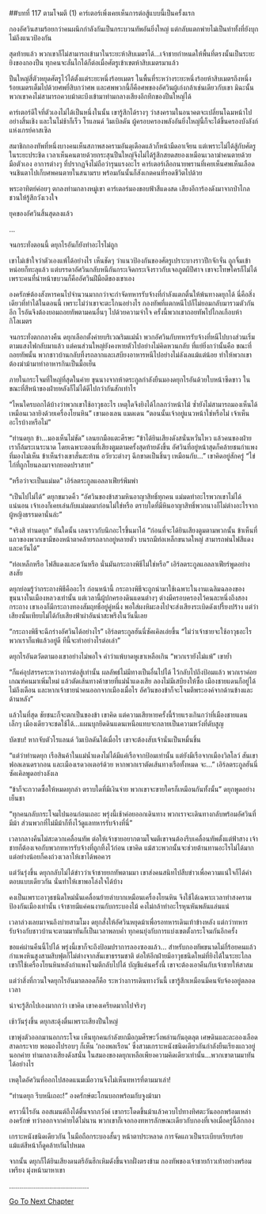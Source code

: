 ##บทที่ 117 ตามโจมตี (1)
คาร์เตอร์เพิ่งเคยเห็นการต่อสู้แบบนี้เป็นครั้งแรก


กองอัศวินสามร้อยกว่าคนผนึกกำลังกันเป็นกระบวนทัพอันยิ่งใหญ่ แต่กลับแตกพ่ายไม่เป็นท่าทั้งที่ยังบุกไม่ถึงแนวป้องกัน


สุดท้ายแล้ว พวกเขาก็ไม่สามารถเข้ามาในระยะห้าสิบเมตรได้...เจ้าชายกำหนดให้พื้นที่ตรงนั้นเป็นระยะยิงของกองปืน ทุกคนจะลั่นไกได้ก็ต่อเมื่อศัตรูเข้าเขตห้าสิบเมตรมาแล้ว


ปืนใหญ่สี่ตัวหยุดศัตรูไว้ได้ตั้งแต่ระยะหนึ่งร้อยเมตร ในพื้นที่ระหว่างระยะหนึ่งร้อยห้าสิบเมตรถึงหนึ่งร้อยเมตรเต็มไปด้วยศพยี่สิบกว่าศพ และศพพวกนี้ก็คือศพของอัศวินผู้เก่งกล้าเช่นเดียวกับเขา มิฉะนั้น พวกเขาคงไม่สามารถควบม้าตะบึงเข้ามาท่ามกลางเสียงอึกทึกของปืนใหญ่ได้


คาร์เตอร์ดีใจที่ตัวเองไม่ได้เป็นหนึ่งในนั้น เขารู้สึกได้รางๆ ว่าสงครามในอนาคตจะเปลี่ยนโฉมหน้าไปอย่างสิ้นเชิง และในไม่ช้าก็เร็ว โรแลนด์ วิมเบิลดัน ผู้ครอบครองพลังอันยิ่งใหญ่นี้ก็จะได้ขึ้นครองบังลังก์แห่งเกรย์คาสเซิล


สมาชิกกองทัพที่หนึ่งบางคนเห็นสภาพสงครามอันดุเดือดแล้วก็หน้ามืดอาเจียน แต่เพราะไม่ได้สู้กับศัตรูในระยะประชิด เวลาเห็นคนตายด้วยกระสุนปืนใหญ่จึงไม่ได้รู้สึกสยดสยองเหมือนเวลาฆ่าคนตายด้วยมือตัวเอง อาการต่างๆ ที่ปรากฏจึงไม่ถือว่ารุนแรงอะไร คาร์เตอร์เลือกนายพรานที่เคยเห็นศพเห็นเลือดจนชินตาไปเก็บศพคนตายในสนามรบ พร้อมกันนั้นก็สังเกตคนที่รอดชีวิตไปด้วย


พระอาทิตย์ค่อยๆ ตกลงท่ามกลางหมู่เขา คาร์เตอร์มองขอบฟ้าสีแดงสด เสียงอีการ้องดังมาจากป่าไกล ชวนให้รู้สึกวังเวงใจ


ยุคของอัศวินสิ้นสุดลงแล้ว


...


จนกระทั่งตอนนี้ ดยุกไรอันก็ยังทำอะไรไม่ถูก


เขาไม่เข้าใจว่าตัวเองแพ้ได้อย่างไร เห็นชัดๆ ว่าแนวป้องกันของศัตรูเปราะบางราวปีกจักจั่น ถูกจิ้มเข้าหน่อยก็ทะลุแล้ว แต่บรรดาอัศวินกลับหนีกันกระเจิดกระเจิงราวกับเจอภูตผีปีศาจ เขาจะโทษใครก็ไม่ได้ เพราะคนที่นำหน้าขบวนก็คืออัศวินฝีมือดีของเขาเอง


องครักษ์ต้องสังหารคนไปจำนวนมากกว่าจะกำจัดทหารรับจ้างที่กำลังแตกตื่นให้พ้นทางดยุกได้ นี่คือสิ่งเดียวที่ทำได้ในตอนนี้ เพราะไม่ว่าเขาจะตะโกนอย่างไร กองทัพที่แตกหนีไปก็ไม่ยอมกลับมารวมตัวกันอีก ไรอันจึงต้องยอมถอยทัพตามคนอื่นๆ ไปด้วยความจำใจ ครั้งนี้พวกเขาถอยทัพไปไกลเกือบห้ากิโลเมตร


จนกระทั่งตกกลางคืน ดยุกเลือกตั้งค่ายบริเวณริมแม่น้ำ พวกอัศวินกับทหารรับจ้างที่หนีไปบางส่วนเริ่มตามแสงไฟกลับมาแล้ว แต่คนส่วนใหญ่ยังคงหายตัวไปอย่างไม่คิดหวนกลับ ที่แย่ยิ่งกว่านั้นคือ ขณะที่ถอยทัพนั้น พวกชาวบ้านกลับทิ้งรถลากและเสบียงอาหารหนีไปอย่างไม่ลังเลแม้แต่น้อย ทำให้พวกเขาต้องฆ่าม้ามาทำอาหารกินเป็นมื้อเย็น


ภายในกระโจมที่ใหญ่ที่สุดในค่าย ขุนนางจากห้าตระกูลกำลังยืนมองดยุกไรอันด้วยใบหน้าซีดขาว ในขณะที่สีหน้าของฝ่ายหลังก็ไม่ได้ดีไปกว่ากันสักเท่าไร


“ไหนใครบอกได้บ้างว่าพวกเขาใช้อาวุธอะไร เหตุใดจึงยิงได้ไกลกว่าหน้าไม้ ซ้ำยังไม่สามารถมองเห็นได้เหมือนเวลายิงด้วยเครื่องโยนหิน” เขามองเลน แมดเดน “ตอนนั้นเจ้าอยู่แนวหน้าใช่หรือไม่ เจ้าเห็นอะไรบ้างหรือไม่”


“ท่านดยุก ข้า...มองเห็นไม่ชัด” เลนยกมือแตะศีรษะ “ข้าได้ยินเสียงดังสนั่นหวั่นไหว แล้วคนของฝ่ายเราก็ล้มระเนระนาด โดยเฉพาะตอนที่เสียงตูมตามครั้งสุดท้ายดังขึ้น อัศวินที่อยู่หน้าสุดก็คล้ายชนกำแพงที่มองไม่เห็น ข้าเห็นร่างเขาสั่นสะท้าน อวัยวะต่างๆ ฉีกขาดเป็นชิ้นๆ เหมือนกับ...” เขาคิดอยู่สักครู่ “ไข่ไก่ที่ถูกโยนลงมาจากยอดปราสาท”


“หรือว่าจะเป็นแม่มด” เอิร์ลตระกูลแอลลาเฟียร์พึมพำ


“เป็นไปไม่ได้” ดยุกขมวดคิ้ว “อัศวินของข้าสวมหินอาญาสิทธิ์ทุกคน แม่มดทำอะไรพวกเขาไม่ได้แน่นอน เจ้าเองก็เคยเล่นกับแม่มดมาก่อนไม่ใช่หรือ ตราบใดที่มีหินอาญาสิทธิ์พวกนางก็ไม่ต่างอะไรจากผู้หญิงธรรมดานั่นล่ะ”


“จริงสิ ท่านดยุก” ทันใดนั้น เลนราวกับนึกอะไรขึ้นมาได้ “ก่อนที่จะได้ยินเสียงตูมตามพวกนั้น ข้าเห็นที่แถวของพวกเขามีของหน้าตาคล้ายรถลากอยู่หลายตัว บนรถมีท่อเหล็กขนาดใหญ่ สามารถพ่นไฟสีแดงและควันได้”


“ท่อเหล็กหรือ ไฟสีแดงและควันหรือ นั่นมันกระถางพิธีไม่ใช่หรือ” เอิร์ลตระกูลแอลลาเฟียร์พูดอย่างสงสัย


ดยุกย่อมรู้ว่ากระถางพิธีคืออะไร ก่อนหน้านี้ กระถางพิธีจะถูกนำมาใช้เฉพาะในงานเฉลิมฉลองของขุนนางในเมืองหลวงเท่านั้น แต่เวลานี้ผู้ปกครองดินแดนต่างๆ ต่างมีครอบครองไว้คนละหนึ่งถึงสองกระถาง เขาเองก็มีกระถางทองสัมฤทธิ์อยู่คู่หนึ่ง พอใส่ผงหิมะลงไปจะส่งเสียงระเบิดดังเปรี้ยงปร้าง แต่ว่าเสียงนั้นเทียบไม่ได้กับเสียงฟ้าผ่าอันน่าสะพรึงในวันนี้เลย


“กระถางพิธีจะฉีกร่างอัศวินได้อย่างไร” เอิร์ลตระกูลฮันนี่ซัคเคิลเอ่ยขึ้น “ไม่ว่าเจ้าชายจะใช้อาวุธอะไร พวกเราก็แพ้แล้วอยู่ดี ทีนี้จะทำอย่างไรต่อเล่า”


ดยุกไรอันตวัดตามองเขาอย่างไม่พอใจ คำว่าแพ้บาดหูเขาเหลือเกิน “พวกเรายังไม่แพ้” เขาย้ำ


“ก็แค่อุปสรรคระหว่างการต่อสู้เท่านั้น ผลลัพธ์ไม่มีทางเป็นอื่นไปได้ ไว้กลับไปถึงป้อมแล้ว พวกเราค่อยเกณฑ์คนมาเพิ่มใหม่ แล้วตัดเส้นทางค้าขายที่แม่น้ำแดงเสีย ลองไม่มีเสบียงให้ซื้อ เมืองชายแดนก็อยู่ได้ไม่ถึงเดือน และหากเจ้าชายนำคนออกจากเมืองเมื่อไร อัศวินของข้าก็จะโจมตีพระองค์จากด้านข้างและด้านหลัง”


แล้วในที่สุด ชัยชนะก็จะตกเป็นของข้า เขาคิด แต่ความเสียหายครั้งนี้ร้ายแรงเกินกว่าที่เมืองชายแดนเล็กๆ เมืองเดียวจะชดใช้ได้...แผนบุกยึดดินแดนเหนือแทบจะกลายเป็นความหวังที่ดับสูญ


บัดซบ! หากจับตัวโรแลนด์ วิมเบิลดันได้เมื่อไร เขาจะต้องสับเจ้านั่นเป็นหมื่นชิ้น


“แต่ว่าท่านดยุก เรือสินค้าในแม่น้ำแดงไม่ได้มีแค่เรือจากป้อมเท่านั้น แต่ยังมีเรือจากเมืองวิลโลว์ สันเขาฟอลเลนดรากอน และเมืองเรดวอเตอร์ด้วย หากพวกเราตัดเส้นทางเรือทั้งหมด จะ...” เอิร์ลตระกูลฮันนี่ซัคเคิลพูดอย่างลังเล


“ข้าก็จะกวาดซื้อให้หมดทุกลำ ตราบใดที่มีเงินจ่าย พวกเขาจะขายใครก็เหมือนกันทั้งนั้น” ดยุกพูดอย่างเย็นชา


“ทุกคนกลับกระโจมไปนอนก่อนเถอะ พรุ่งนี้เช้าค่อยออกเดินทาง พวกเราจะเดินทางกลับพร้อมอัศวินที่มีม้า ส่วนพวกที่ไม่มีม้าก็ทิ้งไว้ดูแลทหารรับจ้างที่นี่”


เวลากลางคืนไม่สะดวกเคลื่อนทัพ ต่อให้เจ้าชายอยากตามโจมตีเขาจนต้องรีบเคลื่อนทัพตั้งแต่ฟ้าสาง เจ้าชายก็ต้องเจอกับพวกทหารรับจ้างที่ถูกทิ้งไว้ก่อน เขาคิด แม้สวะพวกนั้นจะช่วยต้านทานอะไรไม่ได้มาก แต่อย่างน้อยก็คงถ่วงเวลาให้เขาได้พอควร


แต่วันรุ่งขึ้น ดยุกกลับไม่ได้ข่าวว่าเจ้าชายยกทัพตามมา เขาส่งคนสนิทไปสืบข่าวเพื่อความแน่ใจก็ได้คำตอบแบบเดียวกัน นั่นทำให้เขาพอโล่งใจได้บ้าง


คงเป็นเพราะอาวุธชนิดใหม่นั่นเคลื่อนย้ายลำบากเหมือนเครื่องโยนหิน จึงใช้ได้เฉพาะเวลาทำสงครามป้องกันเมืองเท่านั้น เจ้าชายมีแค่คนงานกับกระบองไม้ คงไม่กล้าทำอะไรหุนหันพลันแล่นแน่


เวลาล่วงเลยมาจนถึงบ่ายสามโมง ดยุกสั่งให้อัศวินหยุดม้าเพื่อรอทหารเดินเท้าข้างหลัง แต่กว่าทหารรับจ้างกับชาวบ้านจะตามมาทันก็เป็นเวลาพลบค่ำ ทุกคนยุ่งกับการแบ่งเขตตั้งกระโจมกันอีกครั้ง


ขอแค่ผ่านคืนนี้ไปได้ พรุ่งนี้เขาก็จะถึงป้อมปราการลองซองแล้ว...
สำหรับกองทัพขนาดไม่กี่ร้อยคนแล้ว กำแพงหินสูงสามสิบฟุตก็ไม่ต่างจากสันเขาธรรมชาติ ต่อให้อีกฝ่ายมีอาวุธชนิดใหม่ที่ยิงได้ในระยะไกล เขาก็ใช้เครื่องโยนหินหลังกำแพงโจมตีกลับไปได้ บัญชีแค้นครั้งนี้ เขาจะต้องเอาคืนกับเจ้าชายให้สาสม


แต่ว่าสิ่งที่กวนใจดยุกไรอันมาตลอดก็คือ ระหว่างการเดินทางวันนี้ เขารู้สึกเหมือนมีคนจับจ้องอยู่ตลอดเวลา


น่าจะรู้สึกไปเองมากกว่า เขาคิด เขาคงเครียดมากไปจริงๆ


เช้าวันรุ่งขึ้น ดยุกสะดุ้งตื่นเพราะเสียงปืนใหญ่


เขาพุ่งตัวออกมานอกกระโจม เห็นทุกคนกำลังยกมือกุมศีรษะวิ่งพล่านกันอุตลุต เศษดินและละอองเลือดสาดกระจาย พอมองไปรอบๆ ก็เห็น ‘กองพลเรือน’ ซึ่งสวมเกราะหนังชนิดเดียวกันกำลังยืนเรียงแถวอยู่นอกค่าย ท่ามกลางเสียงดังสนั่น ในสมองของดยุกเหลือเพียงความคิดเดียวเท่านั้น...พวกเขาตามมาทันได้อย่างไร


เหตุใดอัศวินที่ออกไปสอดแนมเมื่อวานจึงไม่เห็นทหารที่ตามมาเล่า!


“ท่านดยุก รีบหนีเถอะ!” องครักษ์ตะโกนบอกพร้อมกับจูงม้ามา


คราวนี้ไรอัน ออสเมนต์ถึงได้ตื่นจากภวังค์ เขากระโดดขึ้นม้าแล้วควบไปทางทิศตะวันออกพร้อมเหล่าองครักษ์ ทว่าออกจากค่ายได้ไม่นาน พวกเขาก็เจอกองทหารลักษณะเดียวกับกองที่เจอเมื่อครู่นี้อีกกอง


เกราะหนังชนิดเดียวกัน ในมือถือกระบองสั้นๆ หน้าตาประหลาด การจัดแถวเป็นระเบียบเรียบร้อย แม้แต่สีหน้าก็ดูคล้ายกันไปหมด


จากนั้น ดยุกก็ได้ยินเสียงดนตรีอันฮึกเหิมดังขึ้นจากฝั่งตรงข้าม กองทัพของเจ้าชายก้าวเท้าอย่างพร้อมเพรียง มุ่งหน้ามาหาเขา


........................................




[Go To Next Chapter]( ./30.md)